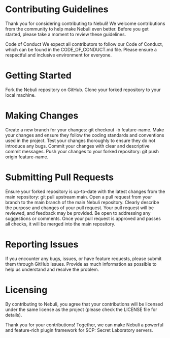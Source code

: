 # Contributing Guidelines
Thank you for considering contributing to Nebuli! We welcome contributions from the community to help make Nebuli even better. Before you get started, please take a moment to review these guidelines.

Code of Conduct
We expect all contributors to follow our Code of Conduct, which can be found in the CODE_OF_CONDUCT.md file. Please ensure a respectful and inclusive environment for everyone.

# Getting Started
Fork the Nebuli repository on GitHub.
Clone your forked repository to your local machine.
# Making Changes
Create a new branch for your changes: git checkout -b feature-name.
Make your changes and ensure they follow the coding standards and conventions used in the project.
Test your changes thoroughly to ensure they do not introduce any bugs.
Commit your changes with clear and descriptive commit messages.
Push your changes to your forked repository: git push origin feature-name.
# Submitting Pull Requests
Ensure your forked repository is up-to-date with the latest changes from the main repository: git pull upstream main.
Open a pull request from your branch to the main branch of the main Nebuli repository.
Clearly describe the purpose and changes of your pull request.
Your pull request will be reviewed, and feedback may be provided. Be open to addressing any suggestions or comments.
Once your pull request is approved and passes all checks, it will be merged into the main repository.
# Reporting Issues
If you encounter any bugs, issues, or have feature requests, please submit them through GitHub Issues. Provide as much information as possible to help us understand and resolve the problem.

# Licensing
By contributing to Nebuli, you agree that your contributions will be licensed under the same license as the project (please check the LICENSE file for details).

Thank you for your contributions! Together, we can make Nebuli a powerful and feature-rich plugin framework for SCP: Secret Laboratory servers.
